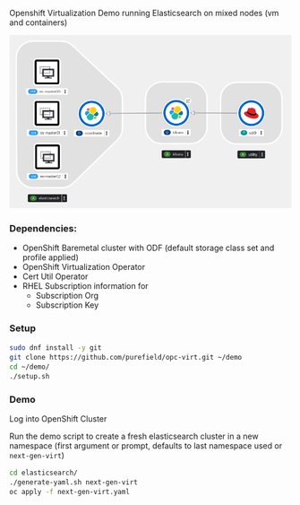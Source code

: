 Openshift Virtualization Demo running Elasticsearch on mixed nodes (vm and containers)

![Elasticsearch Cluster Overview](hybrid-virt-elasticsearch.png)

### Dependencies:
* OpenShift Baremetal cluster with ODF (default storage class set and profile applied)
* OpenShift Virtualization Operator
* Cert Util Operator
* RHEL Subscription information for 
  * Subscription Org
  * Subscription Key

### Setup
```sh
sudo dnf install -y git
git clone https://github.com/purefield/opc-virt.git ~/demo
cd ~/demo/
./setup.sh
```

### Demo
Log into OpenShift Cluster

Run the demo script to create a fresh elasticsearch cluster in a new namespace (first argument or prompt, defaults to last namespace used or ```next-gen-virt```)
```sh
cd elasticsearch/
./generate-yaml.sh next-gen-virt
oc apply -f next-gen-virt.yaml
```
